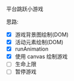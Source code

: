 平台跳跃小游戏

思路: 

- [x] 游戏背景图绘制(DOM)
- [x] 活动元素绘制(DOM)
- [x] runAnimation
- [x] 使用 canvas 绘制游戏
- [ ] 生命上限
- [ ] 暂停游戏